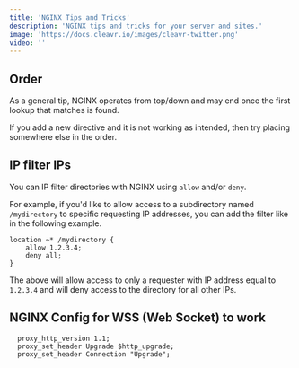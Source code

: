 ```yaml
---
title: 'NGINX Tips and Tricks'
description: 'NGINX tips and tricks for your server and sites.'
image: 'https://docs.cleavr.io/images/cleavr-twitter.png'
video: ''
---
```


## Order 
As a general tip, NGINX operates from top/down and may end once the first lookup that matches is found. 

If you add a new directive and it is not working as intended, then try placing somewhere else in the order. 

## IP filter IPs

You can IP filter directories with NGINX using `allow` and/or `deny`. 

For example, if you'd like to allow access to a subdirectory named `/mydirectory` to specific requesting IP addresses, you 
can add the filter like in the following example. 

```
location ~* /mydirectory {
    allow 1.2.3.4;
    deny all; 
}
```

The above will allow access to only a requester with IP address equal to `1.2.3.4` and will deny access to the directory
for all other IPs. 

## NGINX Config for WSS (Web Socket) to work

```
  proxy_http_version 1.1;
  proxy_set_header Upgrade $http_upgrade;
  proxy_set_header Connection "Upgrade";
```
